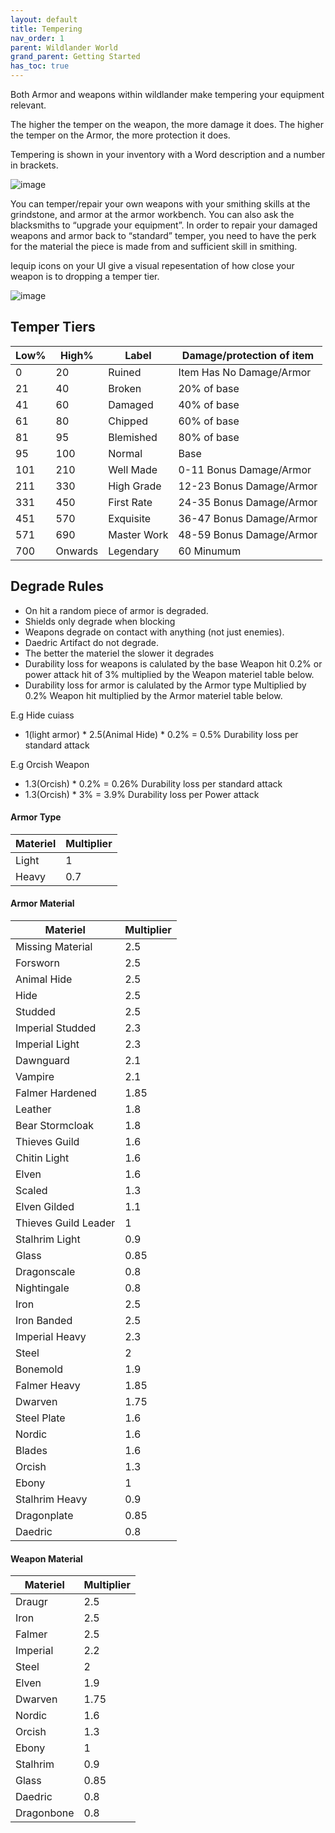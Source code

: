 ```yaml
---
layout: default
title: Tempering
nav_order: 1
parent: Wildlander World
grand_parent: Getting Started
has_toc: true
---
```


Both Armor and weapons within wildlander make tempering your equipment relevant.

The higher the temper on the weapon, the more damage it does. 
The higher the temper on the Armor, the more protection it does. 

Tempering is shown in your inventory with a Word description and a number in brackets.

![image](https://user-images.githubusercontent.com/26418143/156928089-14acb6eb-fff6-4755-b51b-908b8e7ee454.png)


You can temper/repair your own weapons with your smithing skills at the grindstone, and armor at the armor workbench. You can also ask the blacksmiths to “upgrade your equipment”. In order to repair your damaged weapons and armor back to “standard” temper, you need to have the perk for the material the piece is made from and sufficient skill in smithing.

Iequip icons on your UI give a visual repesentation of how close your weapon is to dropping a temper tier.

![image](https://user-images.githubusercontent.com/26418143/162575241-b21c12f0-6c18-471f-b919-4bcdf9cfb0a1.png)


## Temper Tiers

Low%|High%|Label| Damage/protection of item
|--|--|--|--|
0|20|Ruined   | Item Has No Damage/Armor
21|40|Broken  | 20% of base
41|60|Damaged | 40% of base
61|80|Chipped | 60% of base
81|95|Blemished | 80% of base
95|100|Normal | Base 
101|210|Well Made| 0-11 Bonus Damage/Armor
211|330|High Grade|12-23 Bonus Damage/Armor
331|450|First Rate|24-35 Bonus Damage/Armor
451|570|Exquisite| 36-47 Bonus Damage/Armor
571|690|Master Work|48-59 Bonus Damage/Armor 
700|Onwards|Legendary| 60 Minumum

## Degrade Rules 

* On hit a random piece of armor is degraded.
* Shields only degrade when blocking
* Weapons degrade on contact with anything (not just enemies).
* Daedric Artifact do not degrade.
* The better the materiel the slower it degrades
* Durability loss for weapons is calulated by the base Weapon hit 0.2% or power attack hit of 3% multiplied by the Weapon materiel table below.
* Durability loss for armor is calulated by the Armor type Multiplied by 0.2% Weapon hit multiplied by the Armor materiel table below.

E.g Hide cuiass

* 1(light armor) * 2.5(Animal Hide)  * 0.2% = 0.5% Durability loss per standard attack

E.g Orcish Weapon

* 1.3(Orcish)  * 0.2% = 0.26% Durability loss per standard attack
* 1.3(Orcish)  * 3%   = 3.9% Durability loss per Power attack

#### Armor Type

|Materiel| Multiplier| 
|--|--|
Light|1|
Heavy|0.7|

#### Armor Material

|Materiel| Multiplier| 
|--|--|
Missing Material|2.5| 
Forsworn|2.5|
Animal Hide|2.5|
Hide|2.5|
Studded|2.5|
Imperial Studded|2.3|
Imperial Light|2.3|
Dawnguard|2.1|
Vampire|2.1|
Falmer Hardened|1.85|
Leather|1.8|
Bear Stormcloak|1.8|
Thieves Guild|1.6|
Chitin Light|1.6|
Elven|1.6|
Scaled|1.3|
Elven Gilded|1.1|
Thieves Guild Leader|1|
Stalhrim Light|0.9|
Glass|0.85|
Dragonscale|0.8|
Nightingale|0.8|
Iron|2.5|
Iron Banded|2.5|
Imperial Heavy|2.3|
Steel|2|
Bonemold|1.9|
Falmer Heavy|1.85|
Dwarven|1.75|
Steel Plate|1.6|
Nordic|1.6|
Blades|1.6|
Orcish|1.3|
Ebony|1|
Stalhrim Heavy|0.9|
Dragonplate|0.85|
Daedric|0.8|

#### Weapon Material

|Materiel| Multiplier| 
|--|--|
Draugr|2.5|
Iron|2.5|
Falmer|2.5|
Imperial|2.2|
Steel|2|
Elven|1.9|
Dwarven|1.75|
Nordic|1.6|
Orcish|1.3|
Ebony|1|
Stalhrim|0.9|
Glass|0.85|
Daedric|0.8|
Dragonbone|0.8|


